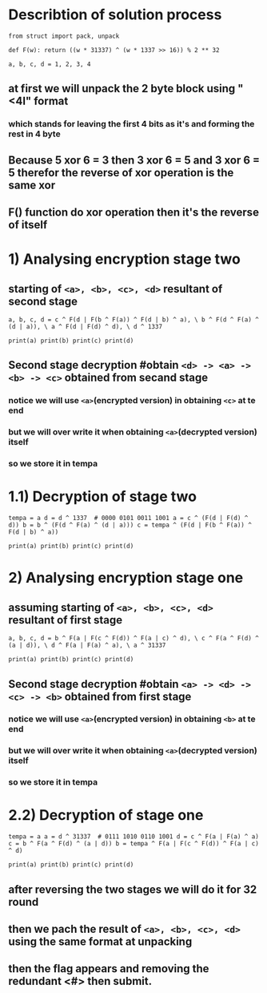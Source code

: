 # **Describtion of solution process**
`from struct import pack, unpack`

`def F(w):
    return ((w * 31337) ^ (w * 1337 >> 16)) % 2 ** 32`

`a, b, c, d = 1, 2, 3, 4`

## at first we will unpack the 2 byte block using "<4I" format
### which stands for leaving the first 4 bits as it's and forming the rest in 4 byte

## Because 5 xor 6 = 3  then 3 xor 6 = 5 and  3 xor 6 = 5 therefor the reverse of xor operation is the same xor
## F() function do xor operation then it's the reverse of itself


# 1) Analysing encryption stage two
## starting of `<a>, <b>, <c>, <d>` resultant of second stage
    
`a, b, c, d = c ^ F(d | F(b ^ F(a)) ^ F(d | b) ^ a), \
             b ^ F(d ^ F(a) ^ (d | a)), \
             a ^ F(d | F(d) ^ d), \
             d ^ 1337`
    
`print(a)
print(b)
print(c)
print(d)`

## Second stage decryption #obtain `<d> -> <a> -> <b> -> <c>` obtained from secand stage
### notice we will use `<a>`(encrypted version) in obtaining `<c>` at te end
### but we will over write it when obtaining `<a>`(decrypted version) itself
### so we store it in tempa

# 1.1) Decryption of  stage two

`tempa = a
d = d ^ 1337  # 0000 0101 0011 1001
a = c ^ (F(d | F(d) ^ d))
b = b ^ (F(d ^ F(a) ^ (d | a)))
c = tempa ^ (F(d | F(b ^ F(a)) ^ F(d | b) ^ a))`

`print(a)
print(b)
print(c)
print(d)`

# 2) Analysing encryption stage one
## assuming starting of `<a>, <b>, <c>, <d>` resultant of first stage
    
`a, b, c, d = b ^ F(a | F(c ^ F(d)) ^ F(a | c) ^ d), \
             c ^ F(a ^ F(d) ^ (a | d)), \
             d ^ F(a | F(a) ^ a), \
             a ^ 31337`
             
`print(a)
print(b)
print(c)
print(d)`
    
## Second stage decryption #obtain `<a> -> <d> -> <c> -> <b>` obtained from first stage
### notice we will use `<a>`(encrypted version) in obtaining `<b>` at te end
### but we will over write it when obtaining `<a>`(decrypted version) itself
### so we store it in tempa

# 2.2) Decryption of  stage one

`tempa = a
a = d ^ 31337  # 0111 1010 0110 1001
d = c ^ F(a | F(a) ^ a)
c = b ^ F(a ^ F(d) ^ (a | d))
b = tempa ^ F(a | F(c ^ F(d)) ^ F(a | c) ^ d)`

`print(a)
print(b)
print(c)
print(d)`

## after reversing the two stages we will do it for 32 round
## then we pach the result of  `<a>, <b>, <c>, <d>` using the same format at unpacking
## then the flag appears and removing the redundant <#> then submit.
